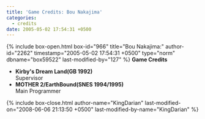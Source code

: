 ```yaml
---
title: 'Game Credits: Bou Nakajima'
categories:
  - credits
date: 2005-05-02 17:54:31 +0500
---
```

{% include box-open.html box-id="966" title="Bou Nakajima:" author-id="2262" timestamp="2005-05-02 17:54:31 +0500" type="norm" dbname="box59522" last-modified-by="127" %}
<b>Game Credits</b>
<UL>
<LI><b>Kirby's Dream Land(GB 1992)</b><BR />
Supervisor</LI>
<LI><b>MOTHER 2/EarthBound(SNES 1994/1995)</b><BR />
Main Programmer</LI>
</UL>
{% include box-close.html author-name="KingDarian" last-modified-on="2008-06-06 21:13:50 +0500" last-modified-by-name="KingDarian" %}
